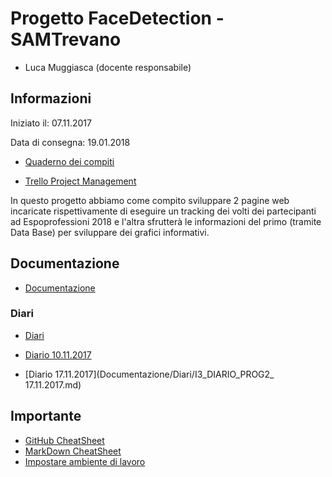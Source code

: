 # Progetto FaceDetection - SAMTrevano

- Luca Muggiasca (docente responsabile)

## Informazioni
Iniziato il: 07.11.2017

Data di consegna: 19.01.2018

- [Quaderno dei compiti](Documentazione/XXXX.pdf)

- [Trello Project Management](https://trello.com/b/PfylxN0O/facedetection)

In questo progetto abbiamo come compito sviluppare 2 pagine web incaricate rispettivamente di eseguire un tracking dei volti dei partecipanti ad Espoprofessioni 2018 e l'altra sfrutterà le informazioni del primo (tramite Data Base) per sviluppare dei grafici informativi.
  
## Documentazione
- [Documentazione](Documentazione/0_Documentazione.md)

### Diari
- [Diari](Documentazione/Diari/)

- [Diario 10.11.2017](Documentazione/Diari/I3_DIARIO_PROG2_10.11.2017.md)
- [Diario 17.11.2017](Documentazione/Diari/I3_DIARIO_PROG2_ 17.11.2017.md)





## Importante
- [GitHub CheatSheet](Guide/github-cheatsheet.pdf)
- [MarkDown CheatSheet](Guide/markdownCheatSheet.md)
- [Impostare ambiente di lavoro](Guide/ImpostareAmbienteLavoro.md)

